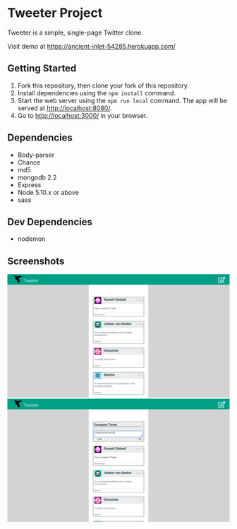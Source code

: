 # Tweeter Project

Tweeter is a simple, single-page Twitter clone.

Visit demo at https://ancient-inlet-54285.herokuapp.com/


## Getting Started

1. Fork this repository, then clone your fork of this repository.
2. Install dependencies using the `npm install` command.
3. Start the web server using the `npm run local` command. The app will be served at <http://localhost:8080/>.
4. Go to <http://localhost:3000/> in your browser.

## Dependencies
- Body-parser
- Chance
- md5
- mongodb 2.2
- Express
- Node 5.10.x or above
- sass

## Dev Dependencies
- nodemon

## Screenshots

![Tweets](https://github.com/Copterdoctor/tweeter/blob/master/Screenshots/Tweets.png)
![New Tweet](https://github.com/Copterdoctor/tweeter/blob/master/Screenshots/New_Tweet.png)
